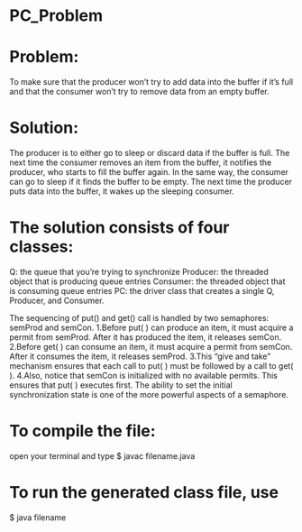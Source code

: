 # PC_Problem

# Problem: 
To make sure that the producer won’t try to add data into the buffer if it’s full and that the consumer won’t try to remove data from an empty buffer.

# Solution: 
The producer is to either go to sleep or discard data if the buffer is full. The next time the consumer removes an item from the buffer, it notifies the producer, who starts to fill the buffer again. In the same way, the consumer can go to sleep if it finds the buffer to be empty. The next time the producer puts data into the buffer, it wakes up the sleeping consumer.

# The solution consists of four classes:
Q: the queue that you’re trying to synchronize
Producer: the threaded object that is producing queue entries
Consumer: the threaded object that is consuming queue entries
PC: the driver class that creates a single Q, Producer, and Consumer.

The sequencing of put() and get() call is handled by two semaphores: semProd and semCon.
1.Before put( ) can produce an item, it must acquire a permit from semProd. After it has produced the item, it releases semCon.
2.Before get( ) can consume an item, it must acquire a permit from semCon. After it consumes the item, it releases semProd.
3.This “give and take” mechanism ensures that each call to put( ) must be followed by a call to get( ).
4.Also, notice that semCon is initialized with no available permits. This ensures that put( ) executes first. The ability to set the initial synchronization state is one of the more powerful aspects of a semaphore.


# To compile the file: 
open your terminal and type
$ javac filename.java

# To run the generated class file, use
$ java filename


